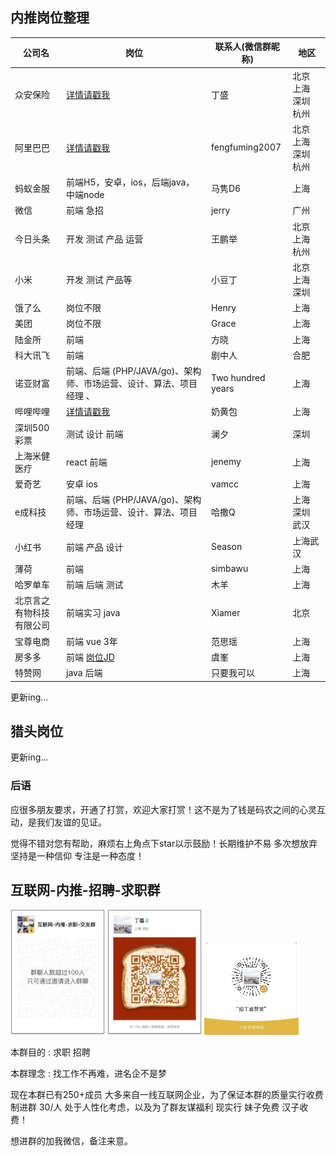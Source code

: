 ## 内推岗位整理

|  公司名 |  岗位 |  联系人(微信群昵称) | 地区 |
| --- | --- | --- | --- |
| 众安保险 | [详情请戳我](https://app.mokahr.com/recommendation-apply/zhongan#/?anchorName=000&_k=oiq92t)| 丁盛 | 北京 上海 深圳 杭州|
| 阿里巴巴 | [详情请戳我](https://job.alibaba.com/zhaopin/position_detail.htm?trace=qrcode_share&positionCode=GP053720) | fengfuming2007|北京 上海 深圳 杭州|
|蚂蚁金服|前端H5，安卓，ios，后端java，中端node| 马隽D6 |上海|
|微信|前端 急招|jerry|广州 |
|今日头条|开发 测试 产品 运营|王鹏举| 北京 上海 杭州|
|小米|开发 测试 产品等|小豆丁| 北京 上海 深圳 |
|饿了么|岗位不限|Henry|上海|
|美团|岗位不限|Grace|上海|
|陆金所|前端|方晓|上海|
|科大讯飞|前端|剧中人| 合肥| 
|诺亚财富|前端、后端 (PHP/JAVA/go)、架构师、市场运营、设计、算法、项目经理 、| Two hundred years| 上海 |
|哔哩哔哩|[详情请戳我](https://www.bilibili.com/blackboard/join-list.html) |奶黄包| 上海 |
|深圳500彩票|测试 设计 前端| 澜夕 |深圳|
|上海米健医疗| react 前端 | jenemy | 上海 |
|爱奇艺|安卓 ios| vamcc | 上海 |
|e成科技|前端、后端 (PHP/JAVA/go)、架构师、市场运营、设计、算法、项目经理 |哈撒Q| 上海 深圳 武汉 |
|小红书| 前端 产品 设计| Season | 上海武汉 |
|薄荷| 前端 | simbawu | 上海 |
|哈罗单车|前端 后端 测试| 木羊| 上海 |
|北京言之有物科技有限公司| 前端实习 java | Xiamer | 北京 |
|宝尊电商|前端 vue 3年 |范思瑶| 上海 |
|房多多|前端 [岗位JD](http://job.fangdd.com/index.html#!/jd_detail/58)|虞峯|上海|
|特赞网|java 后端 |只要我可以| 上海|
更新ing...
## 猎头岗位

更新ing...

### 后语

应很多朋友要求，开通了打赏，欢迎大家打赏！这不是为了钱是码农之间的心灵互动，是我们友谊的见证。

觉得不错对您有帮助，麻烦右上角点下star以示鼓励！长期维护不易 多次想放弃 坚持是一种信仰 专注是一种态度！

## 互联网-内推-招聘-求职群
<div>
<img src='./img/WechatIMG6.jpeg' width='30%'>
<img src='./img/WechatIMG5.jpeg' width='30%'>
<img src='./img/WechatIMG7.jpeg' width='30%'>
</div>

本群目的 : 求职 招聘

本群理念 : 找工作不再难，进名企不是梦

现在本群已有250+成员 大多来自一线互联网企业，为了保证本群的质量实行收费制进群 30/人 处于人性化考虑，以及为了群友谋福利 现实行 妹子免费 汉子收费！

想进群的加我微信，备注来意。



